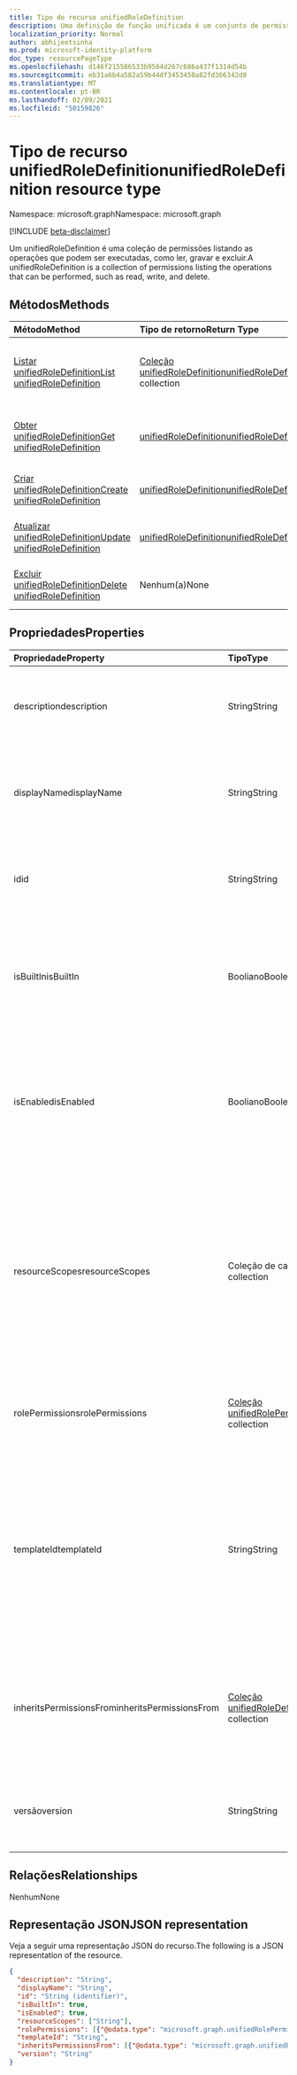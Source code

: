 ```yaml
---
title: Tipo de recurso unifiedRoleDefinition
description: Uma definição de função unificada é um conjunto de permissões
localization_priority: Normal
author: abhijeetsinha
ms.prod: microsoft-identity-platform
doc_type: resourcePageType
ms.openlocfilehash: d146f215586533b9564d267c686a437f1314d54b
ms.sourcegitcommit: eb31a6b4a582a59b44df3453450a82fd366342d0
ms.translationtype: MT
ms.contentlocale: pt-BR
ms.lasthandoff: 02/09/2021
ms.locfileid: "50159826"
---
```

# <a name="unifiedroledefinition-resource-type"></a><span data-ttu-id="8ec15-103">Tipo de recurso unifiedRoleDefinition</span><span class="sxs-lookup"><span data-stu-id="8ec15-103">unifiedRoleDefinition resource type</span></span>

<span data-ttu-id="8ec15-104">Namespace: microsoft.graph</span><span class="sxs-lookup"><span data-stu-id="8ec15-104">Namespace: microsoft.graph</span></span>

[!INCLUDE [beta-disclaimer](../../includes/beta-disclaimer.md)]

<span data-ttu-id="8ec15-105">Um unifiedRoleDefinition é uma coleção de permissões listando as operações que podem ser executadas, como ler, gravar e excluir.</span><span class="sxs-lookup"><span data-stu-id="8ec15-105">A unifiedRoleDefinition is a collection of permissions listing the operations that can be performed, such as read, write, and delete.</span></span>

## <a name="methods"></a><span data-ttu-id="8ec15-106">Métodos</span><span class="sxs-lookup"><span data-stu-id="8ec15-106">Methods</span></span>

| <span data-ttu-id="8ec15-107">Método</span><span class="sxs-lookup"><span data-stu-id="8ec15-107">Method</span></span>       | <span data-ttu-id="8ec15-108">Tipo de retorno</span><span class="sxs-lookup"><span data-stu-id="8ec15-108">Return Type</span></span> | <span data-ttu-id="8ec15-109">Descrição</span><span class="sxs-lookup"><span data-stu-id="8ec15-109">Description</span></span> |
|:-------------|:------------|:------------|
| [<span data-ttu-id="8ec15-110">Listar unifiedRoleDefinition</span><span class="sxs-lookup"><span data-stu-id="8ec15-110">List unifiedRoleDefinition</span></span>](../api/rbacapplication-list-roledefinitions.md) | <span data-ttu-id="8ec15-111">[Coleção unifiedRoleDefinition](unifiedroledefinition.md)</span><span class="sxs-lookup"><span data-stu-id="8ec15-111">[unifiedRoleDefinition](unifiedroledefinition.md) collection</span></span> | <span data-ttu-id="8ec15-112">Leia uma lista de objetos unifiedRoleDefinition e suas propriedades.</span><span class="sxs-lookup"><span data-stu-id="8ec15-112">Read a list of unifiedRoleDefinition objects, and their properties.</span></span> |
| [<span data-ttu-id="8ec15-113">Obter unifiedRoleDefinition</span><span class="sxs-lookup"><span data-stu-id="8ec15-113">Get unifiedRoleDefinition</span></span>](../api/unifiedroledefinition-get.md) | [<span data-ttu-id="8ec15-114">unifiedRoleDefinition</span><span class="sxs-lookup"><span data-stu-id="8ec15-114">unifiedRoleDefinition</span></span>](unifiedroledefinition.md) | <span data-ttu-id="8ec15-115">Leia as propriedades de um objeto unifiedRoleDefinition.</span><span class="sxs-lookup"><span data-stu-id="8ec15-115">Read the properties of a unifiedRoleDefinition object.</span></span> |
| [<span data-ttu-id="8ec15-116">Criar unifiedRoleDefinition</span><span class="sxs-lookup"><span data-stu-id="8ec15-116">Create unifiedRoleDefinition</span></span>](../api/rbacapplication-post-roledefinitions.md) | [<span data-ttu-id="8ec15-117">unifiedRoleDefinition</span><span class="sxs-lookup"><span data-stu-id="8ec15-117">unifiedRoleDefinition</span></span>](unifiedroledefinition.md) | <span data-ttu-id="8ec15-118">Crie um objeto unifiedRoleDefinition.</span><span class="sxs-lookup"><span data-stu-id="8ec15-118">Create a unifiedRoleDefinition object.</span></span> |
| [<span data-ttu-id="8ec15-119">Atualizar unifiedRoleDefinition</span><span class="sxs-lookup"><span data-stu-id="8ec15-119">Update unifiedRoleDefinition</span></span>](../api/unifiedroledefinition-update.md) | [<span data-ttu-id="8ec15-120">unifiedRoleDefinition</span><span class="sxs-lookup"><span data-stu-id="8ec15-120">unifiedRoleDefinition</span></span>](unifiedroledefinition.md) | <span data-ttu-id="8ec15-121">Atualize um objeto unifiedRoleDefinition.</span><span class="sxs-lookup"><span data-stu-id="8ec15-121">Update a unifiedRoleDefinition object.</span></span> |
| [<span data-ttu-id="8ec15-122">Excluir unifiedRoleDefinition</span><span class="sxs-lookup"><span data-stu-id="8ec15-122">Delete unifiedRoleDefinition</span></span>](../api/unifiedroledefinition-delete.md) | <span data-ttu-id="8ec15-123">Nenhum(a)</span><span class="sxs-lookup"><span data-stu-id="8ec15-123">None</span></span> | <span data-ttu-id="8ec15-124">Exclua um objeto unifiedRoleDefinition.</span><span class="sxs-lookup"><span data-stu-id="8ec15-124">Delete a unifiedRoleDefinition object.</span></span> |

## <a name="properties"></a><span data-ttu-id="8ec15-125">Propriedades</span><span class="sxs-lookup"><span data-stu-id="8ec15-125">Properties</span></span>

| <span data-ttu-id="8ec15-126">Propriedade</span><span class="sxs-lookup"><span data-stu-id="8ec15-126">Property</span></span>     | <span data-ttu-id="8ec15-127">Tipo</span><span class="sxs-lookup"><span data-stu-id="8ec15-127">Type</span></span>        | <span data-ttu-id="8ec15-128">Descrição</span><span class="sxs-lookup"><span data-stu-id="8ec15-128">Description</span></span> |
|:-------------|:------------|:------------|
|<span data-ttu-id="8ec15-129">description</span><span class="sxs-lookup"><span data-stu-id="8ec15-129">description</span></span>|<span data-ttu-id="8ec15-130">String</span><span class="sxs-lookup"><span data-stu-id="8ec15-130">String</span></span>| <span data-ttu-id="8ec15-131">A descrição da unifiedRoleDefinition.</span><span class="sxs-lookup"><span data-stu-id="8ec15-131">The description for the unifiedRoleDefinition.</span></span> <span data-ttu-id="8ec15-132">Somente leitura quando isBuiltIn for verdadeiro.</span><span class="sxs-lookup"><span data-stu-id="8ec15-132">Read-only when isBuiltIn is true.</span></span> |
|<span data-ttu-id="8ec15-133">displayName</span><span class="sxs-lookup"><span data-stu-id="8ec15-133">displayName</span></span>|<span data-ttu-id="8ec15-134">String</span><span class="sxs-lookup"><span data-stu-id="8ec15-134">String</span></span>| <span data-ttu-id="8ec15-135">O nome de exibição para unifiedRoleDefinition.</span><span class="sxs-lookup"><span data-stu-id="8ec15-135">The display name for the unifiedRoleDefinition.</span></span> <span data-ttu-id="8ec15-136">Somente leitura quando isBuiltIn for verdadeiro.</span><span class="sxs-lookup"><span data-stu-id="8ec15-136">Read-only when isBuiltIn is true.</span></span> <span data-ttu-id="8ec15-137">Obrigatório.</span><span class="sxs-lookup"><span data-stu-id="8ec15-137">Required.</span></span>|
|<span data-ttu-id="8ec15-138">id</span><span class="sxs-lookup"><span data-stu-id="8ec15-138">id</span></span>|<span data-ttu-id="8ec15-139">String</span><span class="sxs-lookup"><span data-stu-id="8ec15-139">String</span></span>| <span data-ttu-id="8ec15-140">O identificador exclusivo da unifiedRoleDefinition.</span><span class="sxs-lookup"><span data-stu-id="8ec15-140">The unique identifier for the unifiedRoleDefinition.</span></span> <span data-ttu-id="8ec15-141">Chave, não anulada, Somente leitura.</span><span class="sxs-lookup"><span data-stu-id="8ec15-141">Key, not nullable, Read-only.</span></span> |
|<span data-ttu-id="8ec15-142">isBuiltIn</span><span class="sxs-lookup"><span data-stu-id="8ec15-142">isBuiltIn</span></span>|<span data-ttu-id="8ec15-143">Booliano</span><span class="sxs-lookup"><span data-stu-id="8ec15-143">Boolean</span></span>| <span data-ttu-id="8ec15-144">Sinalizador indicando se unifiedRoleDefinition faz parte do conjunto padrão incluído no produto ou personalizado.</span><span class="sxs-lookup"><span data-stu-id="8ec15-144">Flag indicating if the unifiedRoleDefinition is part of the default set included with the product or custom.</span></span> <span data-ttu-id="8ec15-145">Somente leitura.</span><span class="sxs-lookup"><span data-stu-id="8ec15-145">Read-only.</span></span> |
|<span data-ttu-id="8ec15-146">isEnabled</span><span class="sxs-lookup"><span data-stu-id="8ec15-146">isEnabled</span></span>|<span data-ttu-id="8ec15-147">Booliano</span><span class="sxs-lookup"><span data-stu-id="8ec15-147">Boolean</span></span>| <span data-ttu-id="8ec15-148">Sinalizador indicando se a função está habilitada para atribuição.</span><span class="sxs-lookup"><span data-stu-id="8ec15-148">Flag indicating if the role is enabled for assignment.</span></span> <span data-ttu-id="8ec15-149">Se for falso, a função não estará disponível para atribuição.</span><span class="sxs-lookup"><span data-stu-id="8ec15-149">If false the role is not available for assignment.</span></span> <span data-ttu-id="8ec15-150">Somente leitura quando isBuiltIn for verdadeiro.</span><span class="sxs-lookup"><span data-stu-id="8ec15-150">Read-only when isBuiltIn is true.</span></span> |
|<span data-ttu-id="8ec15-151">resourceScopes</span><span class="sxs-lookup"><span data-stu-id="8ec15-151">resourceScopes</span></span>|<span data-ttu-id="8ec15-152">Coleção de cadeias de caracteres</span><span class="sxs-lookup"><span data-stu-id="8ec15-152">String collection</span></span>| <span data-ttu-id="8ec15-153">A lista de permissões de escopos concedidas pela definição de função se aplica.</span><span class="sxs-lookup"><span data-stu-id="8ec15-153">List of scopes permissions granted by the role definition apply to.</span></span> <span data-ttu-id="8ec15-154">Atualmente, só há suporte para "/".</span><span class="sxs-lookup"><span data-stu-id="8ec15-154">Currently only "/" is supported.</span></span> <span data-ttu-id="8ec15-155">Somente leitura quando isBuiltIn for verdadeiro.</span><span class="sxs-lookup"><span data-stu-id="8ec15-155">Read-only when isBuiltIn is true.</span></span> <span data-ttu-id="8ec15-156">**NÃO USE. Isso será preterido em breve. Anexar escopo à atribuição de função**</span><span class="sxs-lookup"><span data-stu-id="8ec15-156">**DO NOT USE. This is going to be deprecated soon. Attach scope to role assignment**</span></span> | 
|<span data-ttu-id="8ec15-157">rolePermissions</span><span class="sxs-lookup"><span data-stu-id="8ec15-157">rolePermissions</span></span>|<span data-ttu-id="8ec15-158">[Coleção unifiedRolePermission](unifiedrolepermission.md)</span><span class="sxs-lookup"><span data-stu-id="8ec15-158">[unifiedRolePermission](unifiedrolepermission.md) collection</span></span>| <span data-ttu-id="8ec15-159">Lista de permissões incluídas na função.</span><span class="sxs-lookup"><span data-stu-id="8ec15-159">List of permissions included in the role.</span></span> <span data-ttu-id="8ec15-160">Somente leitura quando isBuiltIn for verdadeiro.</span><span class="sxs-lookup"><span data-stu-id="8ec15-160">Read-only when isBuiltIn is true.</span></span> <span data-ttu-id="8ec15-161">Obrigatório.</span><span class="sxs-lookup"><span data-stu-id="8ec15-161">Required.</span></span> |
|<span data-ttu-id="8ec15-162">templateId</span><span class="sxs-lookup"><span data-stu-id="8ec15-162">templateId</span></span>|<span data-ttu-id="8ec15-163">String</span><span class="sxs-lookup"><span data-stu-id="8ec15-163">String</span></span>| <span data-ttu-id="8ec15-164">Identificador de modelo personalizado que pode ser definido quando isBuiltIn é falso.</span><span class="sxs-lookup"><span data-stu-id="8ec15-164">Custom template identifier that can be set when isBuiltIn is false.</span></span> <span data-ttu-id="8ec15-165">Esse identificador é geralmente usado se um identificador precisa ser o mesmo em diretórios diferentes.</span><span class="sxs-lookup"><span data-stu-id="8ec15-165">This identifier is typically used if one needs an identifier to be the same across different directories.</span></span> <span data-ttu-id="8ec15-166">Somente leitura quando isBuiltIn for verdadeiro.</span><span class="sxs-lookup"><span data-stu-id="8ec15-166">Read-only when isBuiltIn is true.</span></span> |
|<span data-ttu-id="8ec15-167">inheritsPermissionsFrom</span><span class="sxs-lookup"><span data-stu-id="8ec15-167">inheritsPermissionsFrom</span></span>| <span data-ttu-id="8ec15-168">[Coleção unifiedRoleDefinition](unifiedroledefinition.md)</span><span class="sxs-lookup"><span data-stu-id="8ec15-168">[unifiedRoleDefinition](unifiedroledefinition.md) collection</span></span>| <span data-ttu-id="8ec15-169">Coleção somente leitura de definições de função que a definição de função determinada herda.</span><span class="sxs-lookup"><span data-stu-id="8ec15-169">Read-only collection of role definitions that the given role definition inherits from.</span></span> <span data-ttu-id="8ec15-170">Somente funções do Azure AD integrados suportam esse atributo.</span><span class="sxs-lookup"><span data-stu-id="8ec15-170">Only Azure AD built-in roles support this attribute.</span></span> |
|<span data-ttu-id="8ec15-171">versão</span><span class="sxs-lookup"><span data-stu-id="8ec15-171">version</span></span>|<span data-ttu-id="8ec15-172">String</span><span class="sxs-lookup"><span data-stu-id="8ec15-172">String</span></span>| <span data-ttu-id="8ec15-173">Indica a versão do unifiedRoleDefinition.</span><span class="sxs-lookup"><span data-stu-id="8ec15-173">Indicates version of the unifiedRoleDefinition.</span></span> <span data-ttu-id="8ec15-174">Somente leitura quando isBuiltIn for verdadeiro.</span><span class="sxs-lookup"><span data-stu-id="8ec15-174">Read-only when isBuiltIn is true.</span></span>|

## <a name="relationships"></a><span data-ttu-id="8ec15-175">Relações</span><span class="sxs-lookup"><span data-stu-id="8ec15-175">Relationships</span></span>

<span data-ttu-id="8ec15-176">Nenhum</span><span class="sxs-lookup"><span data-stu-id="8ec15-176">None</span></span>

## <a name="json-representation"></a><span data-ttu-id="8ec15-177">Representação JSON</span><span class="sxs-lookup"><span data-stu-id="8ec15-177">JSON representation</span></span>

<span data-ttu-id="8ec15-178">Veja a seguir uma representação JSON do recurso.</span><span class="sxs-lookup"><span data-stu-id="8ec15-178">The following is a JSON representation of the resource.</span></span>

<!-- {
  "blockType": "resource",
  "optionalProperties": [

  ],
  "@odata.type": "microsoft.graph.unifiedRoleDefinition",
  "keyProperty": "id"
}-->

```json
{
  "description": "String",
  "displayName": "String",
  "id": "String (identifier)",
  "isBuiltIn": true,
  "isEnabled": true,
  "resourceScopes": ["String"],
  "rolePermissions": [{"@odata.type": "microsoft.graph.unifiedRolePermission"}],
  "templateId": "String",
  "inheritsPermissionsFrom": [{"@odata.type": "microsoft.graph.unifiedRoleDefinition"}],
  "version": "String"
}
```

<!-- uuid: 16cd6b66-4b1a-43a1-adaf-3a886856ed98
2019-02-04 14:57:30 UTC -->
<!-- {
  "type": "#page.annotation",
  "description": "unifiedRoleDefinition resource",
  "keywords": "",
  "section": "documentation",
  "tocPath": ""
}-->


